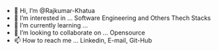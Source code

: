 - 👋 Hi, I’m @Rajkumar-Khatua
- 👀 I’m interested in ... Software Engineering and Others Thech Stacks
- 🌱 I’m currently learning ...
- 💞️ I’m looking to collaborate on ... Opensource
- 📫 How to reach me ... Linkedin, E-mail, Git-Hub


<!---
Rajkumar-Khatua/Rajkumar-Khatua is a ✨ special ✨ repository because its `README.md` (this file) appears on your GitHub profile.
You can click the Preview link to take a look at your changes.
--->
